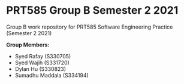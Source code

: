 # PRT585 Group B Semester 2 2021
Group B work repository for PRT585 Software Engineering Practice (Semester 2 2021)

**Group Members:**
- Syed Rafay (S330705)
- Syed Wajih (S331720)
- Dylan Hu (S330823)
- Sumadhu Maddala (S334194)
